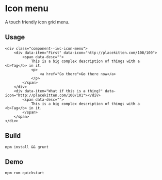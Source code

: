 # Icon menu

A touch friendly icon grid menu.

## Usage

    <div class="component--iwc-icon-menu">
        <div data-item="First" data-icon="http://placekitten.com/100/100">
            <span data-desc="">
                This is a big complex description of things with a <b>Tag</b> in it.
                <p>
                    <a href="Go there">Go there now</a>
                </p>
            </span>
        </div>
        <div data-item="What if this is a thing?" data-icon="http://placekitten.com/100/101"></div>
            <span data-desc="">
                This is a big complex description of things with a <b>Tag</b> in it.
            </span>
        </span>
    </div>

## Build

    npm install && grunt

## Demo

    npm run quickstart
